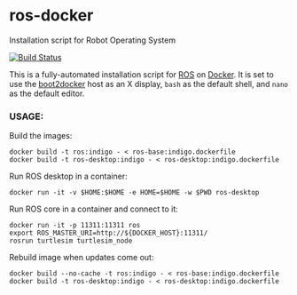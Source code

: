 ros-docker
==========

Installation script for Robot Operating System

[![Build Status](https://travis-ci.org/uts-magic-lab/ros-docker.svg?branch=master)](https://travis-ci.org/uts-magic-lab/ros-docker)

This is a fully-automated installation script for [ROS](http://www.ros.org/) on [Docker](https://www.docker.com/). It is set to use the [boot2docker](http://boot2docker.io/) host as an X display, `bash` as the default shell, and `nano` as the default editor.

### USAGE:

Build the images:

    docker build -t ros:indigo - < ros-base:indigo.dockerfile
    docker build -t ros-desktop:indigo - < ros-desktop:indigo.dockerfile

Run ROS desktop in a container:

    docker run -it -v $HOME:$HOME -e HOME=$HOME -w $PWD ros-desktop

Run ROS core in a container and connect to it:

    docker run -it -p 11311:11311 ros
    export ROS_MASTER_URI=http://${DOCKER_HOST}:11311/
    rosrun turtlesim turtlesim_node

Rebuild image when updates come out:

    docker build --no-cache -t ros:indigo - < ros-base:indigo.dockerfile
    docker build -t ros-desktop:indigo - < ros-desktop:indigo.dockerfile
